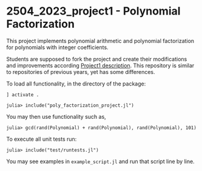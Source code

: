 # 2504_2023_project1 - Polynomial Factorization

This project implements polynomial arithmetic and polynomial factorization for polynomials with integer coefficients. 

Students are supposed to fork the project and create their modifications and improvements according [Project1 description](https://courses.smp.uq.edu.au/MATH2504/2023/assessment_html/project1.html). This repository is similar to repositories of previous years, yet has some differences.

To load all functionality, in the directory of the package:

```
] activate .
```

```
julia> include("poly_factorization_project.jl")
```

You may then use functionality such as,

```
julia> gcd(rand(Polynomial) + rand(Polynomial), rand(Polynomial), 101)
```

To execute all unit tests run:

```
julia> include("test/runtests.jl")
```

You may see examples in `example_script.jl` and run that script line by line.
